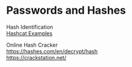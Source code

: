 # Passwords and Hashes

Hash Identification  
[Hashcat Examples](https://hashcat.net/wiki/doku.php?id=example_hashes)  

Online Hash Cracker  
https://hashes.com/en/decrypt/hash  
https://crackstation.net/  
  
